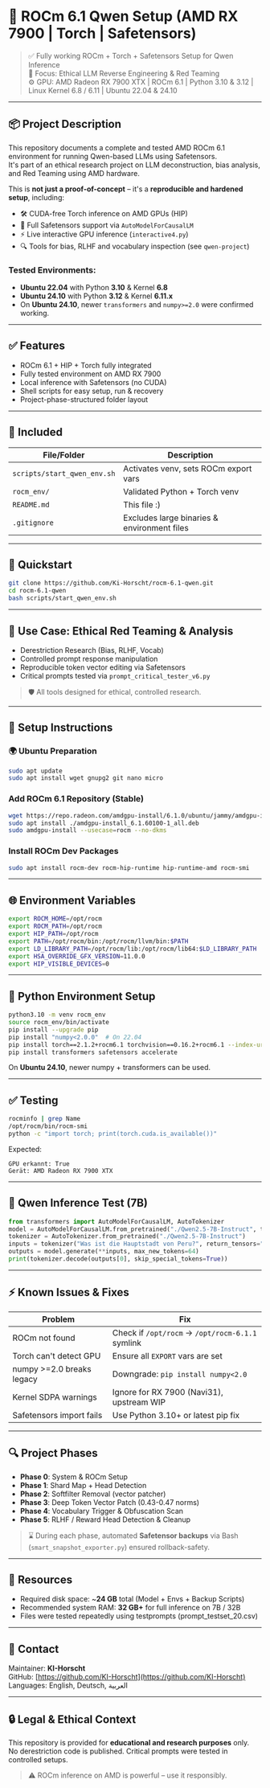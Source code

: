 # 🔧 ROCm 6.1 Qwen Setup (AMD RX 7900 | Torch | Safetensors)

> ✅ Fully working ROCm + Torch + Safetensors Setup for Qwen Inference  
> 🧠 Focus: Ethical LLM Reverse Engineering & Red Teaming  
> ⚙️ GPU: AMD Radeon RX 7900 XTX | ROCm 6.1 | Python 3.10 & 3.12 | Linux Kernel 6.8 / 6.11 | Ubuntu 22.04 & 24.10

---

## 📦 Project Description

This repository documents a complete and tested AMD ROCm 6.1 environment for running Qwen-based LLMs using Safetensors.  
It's part of an ethical research project on LLM deconstruction, bias analysis, and Red Teaming using AMD hardware.

This is **not just a proof-of-concept** – it's a **reproducible and hardened setup**, including:

- 🛠️ CUDA-free Torch inference on AMD GPUs (HIP)
- 📁 Full Safetensors support via `AutoModelForCausalLM`
- ⚡ Live interactive GPU inference (`interactive4.py`)
- 🔍 Tools for bias, RLHF and vocabulary inspection (see `qwen-project`)

### Tested Environments:
- **Ubuntu 22.04** with Python **3.10** & Kernel **6.8**
- **Ubuntu 24.10** with Python **3.12** & Kernel **6.11.x**
- On **Ubuntu 24.10**, newer `transformers` and `numpy>=2.0` were confirmed working.

---

## ✅ Features

- ROCm 6.1 + HIP + Torch fully integrated
- Fully tested environment on AMD RX 7900
- Local inference with Safetensors (no CUDA)
- Shell scripts for easy setup, run & recovery
- Project-phase-structured folder layout

---

## 📁 Included

| File/Folder               | Description                                  |
|---------------------------|----------------------------------------------|
| `scripts/start_qwen_env.sh` | Activates venv, sets ROCm export vars         |
| `rocm_env/`               | Validated Python + Torch venv                |
| `README.md`               | This file :)                                |
| `.gitignore`              | Excludes large binaries & environment files |

---

## 🚀 Quickstart

```bash
git clone https://github.com/Ki-Horscht/rocm-6.1-qwen.git
cd rocm-6.1-qwen
bash scripts/start_qwen_env.sh
```

---

## 🧠 Use Case: Ethical Red Teaming & Analysis

- Derestriction Research (Bias, RLHF, Vocab)
- Controlled prompt response manipulation
- Reproducible token vector editing via Safetensors
- Critical prompts tested via `prompt_critical_tester_v6.py`

> 🛡️ All tools designed for ethical, controlled research.

---

## 📜 Setup Instructions

### 🌍 Ubuntu Preparation

```bash
sudo apt update
sudo apt install wget gnupg2 git nano micro
```

### Add ROCm 6.1 Repository (Stable)

```bash
wget https://repo.radeon.com/amdgpu-install/6.1.0/ubuntu/jammy/amdgpu-install_6.1.60100-1_all.deb
sudo apt install ./amdgpu-install_6.1.60100-1_all.deb
sudo amdgpu-install --usecase=rocm --no-dkms
```

### Install ROCm Dev Packages

```bash
sudo apt install rocm-dev rocm-hip-runtime hip-runtime-amd rocm-smi
```

---

## 🌐 Environment Variables

```bash
export ROCM_HOME=/opt/rocm
export ROCM_PATH=/opt/rocm
export HIP_PATH=/opt/rocm
export PATH=/opt/rocm/bin:/opt/rocm/llvm/bin:$PATH
export LD_LIBRARY_PATH=/opt/rocm/lib:/opt/rocm/lib64:$LD_LIBRARY_PATH
export HSA_OVERRIDE_GFX_VERSION=11.0.0
export HIP_VISIBLE_DEVICES=0
```

---

## 📆 Python Environment Setup

```bash
python3.10 -m venv rocm_env
source rocm_env/bin/activate
pip install --upgrade pip
pip install "numpy<2.0.0"  # On 22.04
pip install torch==2.1.2+rocm6.1 torchvision==0.16.2+rocm6.1 --index-url https://download.pytorch.org/whl/rocm6.1
pip install transformers safetensors accelerate
```

On **Ubuntu 24.10**, newer numpy + transformers can be used.

---

## ✅ Testing

```bash
rocminfo | grep Name
/opt/rocm/bin/rocm-smi
python -c "import torch; print(torch.cuda.is_available())"
```

Expected:
```
GPU erkannt: True
Gerät: AMD Radeon RX 7900 XTX
```

---

## 🧪 Qwen Inference Test (7B)

```python
from transformers import AutoModelForCausalLM, AutoTokenizer
model = AutoModelForCausalLM.from_pretrained("./Qwen2.5-7B-Instruct", torch_dtype=torch.float16, device_map="auto")
tokenizer = AutoTokenizer.from_pretrained("./Qwen2.5-7B-Instruct")
inputs = tokenizer("Was ist die Hauptstadt von Peru?", return_tensors="pt").to("cuda")
outputs = model.generate(**inputs, max_new_tokens=64)
print(tokenizer.decode(outputs[0], skip_special_tokens=True))
```

---

## ⚡ Known Issues & Fixes

| Problem                       | Fix                                              |
|------------------------------|--------------------------------------------------|
| ROCm not found               | Check if `/opt/rocm` → `/opt/rocm-6.1.1` symlink |
| Torch can't detect GPU       | Ensure all `EXPORT` vars are set                |
| numpy >=2.0 breaks legacy    | Downgrade: `pip install numpy<2.0`              |
| Kernel SDPA warnings         | Ignore for RX 7900 (Navi31), upstream WIP       |
| Safetensors import fails     | Use Python 3.10+ or latest pip fix              |

---

## 🔍 Project Phases

- **Phase 0**: System & ROCm Setup
- **Phase 1**: Shard Map + Head Detection
- **Phase 2**: Softfilter Removal (vector patcher)
- **Phase 3**: Deep Token Vector Patch (0.43-0.47 norms)
- **Phase 4**: Vocabulary Trigger & Obfuscation Scan
- **Phase 5**: RLHF / Reward Head Detection & Cleanup

> ⌛ During each phase, automated **Safetensor backups** via Bash (`smart_snapshot_exporter.py`) ensured rollback-safety.

---

## 🎯 Resources

- Required disk space: ~**24 GB** total (Model + Envs + Backup Scripts)
- Recommended system RAM: **32 GB+** for full inference on 7B / 32B
- Files were tested repeatedly using testprompts (prompt_testset_20.csv)

---

## 🤝 Contact

Maintainer: **KI-Horscht**  
GitHub: [https://github.com/KI-Horscht](https://github.com/KI-Horscht)  
Languages: English, Deutsch, العربية

---

## 🔒 Legal & Ethical Context

This repository is provided for **educational and research purposes** only.  
No derestriction code is published. Critical prompts were tested in controlled setups.

> ⚠️ ROCm inference on AMD is powerful – use it responsibly.

